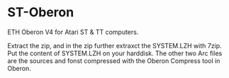 # ST-Oberon
ETH Oberon V4 for Atari ST &amp; TT computers.

Extract the zip, and in the zip further extraxct the SYSTEM.LZH with 7zip. Put the content of SYSTEM.LZH on your harddisk. The other two Arc files are the sources and fonst compressed with the Oberon Compress tool in Oberon.

